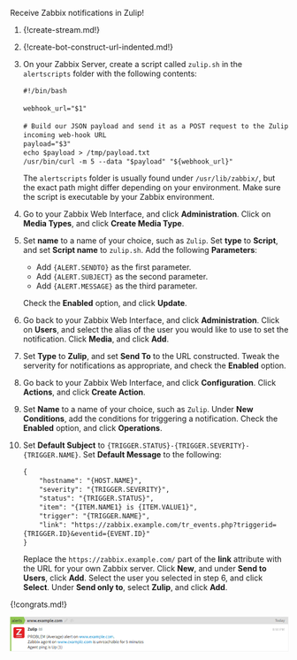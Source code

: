 Receive Zabbix notifications in Zulip!

1. {!create-stream.md!}

1. {!create-bot-construct-url-indented.md!}

1.  On your Zabbix Server, create a script called `zulip.sh` in the
    `alertscripts` folder with the following contents:

        #!/bin/bash

        webhook_url="$1"

        # Build our JSON payload and send it as a POST request to the Zulip incoming web-hook URL
        payload="$3"
        echo $payload > /tmp/payload.txt
        /usr/bin/curl -m 5 --data "$payload" "${webhook_url}"

    The `alertscripts` folder is usually found under `/usr/lib/zabbix/`, but
    the exact path might differ depending on your environment. Make sure the
    script is executable by your Zabbix environment.

1. Go to your Zabbix Web Interface, and click **Administration**. Click on
   **Media Types**, and click **Create Media Type**.

1. Set **name** to a name of your choice, such as `Zulip`. Set **type** to **Script**,
   and set **Script name** to `zulip.sh`. Add the following **Parameters**:

    * Add `{ALERT.SENDTO}` as the first parameter.
    * Add `{ALERT.SUBJECT}` as the second parameter.
    * Add `{ALERT.MESSAGE}` as the third parameter.

    Check the **Enabled** option, and click **Update**.

1. Go back to your Zabbix Web Interface, and click **Administration**. Click
   on **Users**, and select the alias of the user you would like
   to use to set the notification. Click **Media**, and click **Add**.

1. Set **Type** to **Zulip**, and set **Send To** to the URL constructed.
   Tweak the serverity for notifications as appropriate, and check the
   **Enabled** option.

1. Go back to your Zabbix Web Interface, and click **Configuration**.
   Click **Actions**, and click **Create Action**.

1. Set **Name** to a name of your choice, such as `Zulip`. Under
   **New Conditions**, add the conditions for triggering a notification.
   Check the **Enabled** option, and click **Operations**.

1. Set **Default Subject** to `{TRIGGER.STATUS}-{TRIGGER.SEVERITY}-{TRIGGER.NAME}`.
   Set **Default Message** to the following:

    ```
    {
        "hostname": "{HOST.NAME}",
        "severity": "{TRIGGER.SEVERITY}",
        "status": "{TRIGGER.STATUS}",
        "item": "{ITEM.NAME1} is {ITEM.VALUE1}",
        "trigger": "{TRIGGER.NAME}",
        "link": "https://zabbix.example.com/tr_events.php?triggerid={TRIGGER.ID}&eventid={EVENT.ID}"
    }
    ```

    Replace the `https://zabbix.example.com/` part of the **link** attribute with
    the URL for your own Zabbix server. Click **New**, and under **Send to Users**,
    click **Add**. Select the user you selected in step 6, and click **Select**.
    Under **Send only to**, select **Zulip**, and click **Add**.

{!congrats.md!}

![](/static/images/integrations/zabbix/001.png)
